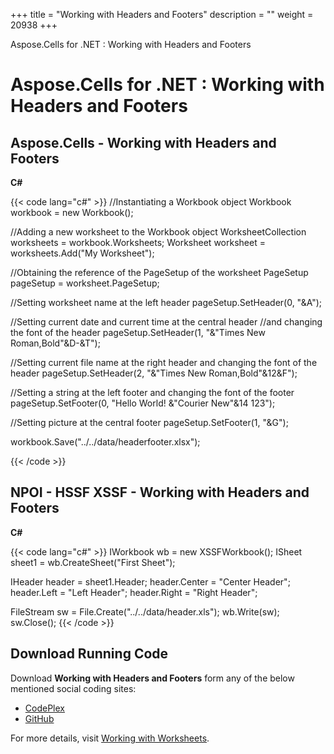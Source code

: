 +++
title = "Working with Headers and Footers" 
description = "" 
weight = 20938 
+++

Aspose.Cells for .NET : Working with Headers and Footers  

# Aspose.Cells for .NET : Working with Headers and Footers


## Aspose.Cells - Working with Headers and Footers

**C#**

{{< code lang="c#" >}}
//Instantiating a Workbook object
Workbook workbook = new Workbook();

//Adding a new worksheet to the Workbook object
WorksheetCollection worksheets = workbook.Worksheets;
Worksheet worksheet = worksheets.Add("My Worksheet");

//Obtaining the reference of the PageSetup of the worksheet
PageSetup pageSetup = worksheet.PageSetup;

//Setting worksheet name at the left  header
pageSetup.SetHeader(0, "&A");

//Setting current date and current time at the central header
//and changing the font of the header
pageSetup.SetHeader(1, "&\"Times New Roman,Bold\"&D-&T");

//Setting current file name at the right header and changing the font of the header
pageSetup.SetHeader(2, "&\"Times New Roman,Bold\"&12&F");

//Setting a string at the left footer and changing the font of the footer
pageSetup.SetFooter(0, "Hello World! &\"Courier New\"&14 123");

//Setting picture at the central footer
pageSetup.SetFooter(1, "&G");

workbook.Save("../../data/headerfooter.xlsx");

{{< /code >}}

## NPOI - HSSF XSSF - Working with Headers and Footers

**C#**

{{< code lang="c#" >}}
IWorkbook wb = new XSSFWorkbook();
ISheet sheet1 = wb.CreateSheet("First Sheet");

IHeader header = sheet1.Header;
header.Center = "Center Header";
header.Left = "Left Header";
header.Right = "Right Header";            

FileStream sw = File.Create("../../data/header.xls");
wb.Write(sw);
sw.Close(); 
{{< /code >}}

## Download Running Code

Download **Working with Headers and Footers** form any of the below mentioned social coding sites:

*   [CodePlex](https://aspose-cellsnpoi.codeplex.com/downloads/get/1536887)
*   [GitHub](https://github.com/aspose-cells/Aspose.Cells-for-.NET/releases/download/Aspose.Cells_Vs_NPOI_HWPF_and_XWPF_v1.2/Headers.and.Footers.zip)

For more details, visit [Working with Worksheets](http://www.aspose.com/docs/display/cellsnet/Working+with+Worksheets).

